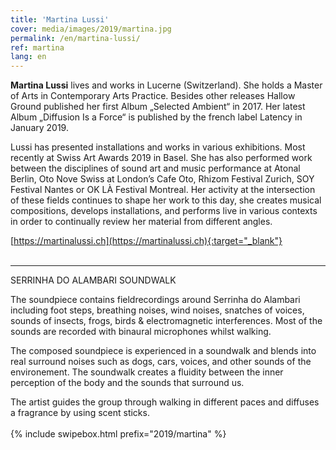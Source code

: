 ```yaml
---
title: 'Martina Lussi'
cover: media/images/2019/martina.jpg
permalink: /en/martina-lussi/
ref: martina
lang: en
---
```


**Martina Lussi** lives and works in Lucerne (Switzerland). She holds a Master of Arts in Contemporary Arts Practice. Besides other releases Hallow Ground published her first Album „Selected Ambient“ in 2017. Her latest Album „Diffusion Is a Force“ is published by the french label Latency in January 2019. 
  
Lussi has presented installations and works in various exhibitions. Most recently at Swiss Art Awards 2019 in Basel. She has also performed work between the disciplines of sound art and music performance at Atonal Berlin, Oto Nove Swiss at London’s Cafe Oto, Rhizom Festival Zurich, SOY Festival Nantes or OK LÀ Festival Montreal. Her activity at the intersection of these fields continues to shape her work to this day, she creates musical compositions, develops installations, and performs live in various contexts in order to continually review her material from different angles.

  
[https://martinalussi.ch](https://martinalussi.ch){:target="_blank"}
<br><br>

---
  
SERRINHA DO ALAMBARI SOUNDWALK

The soundpiece contains fieldrecordings around Serrinha do Alambari including foot steps, breathing noises, wind noises, snatches of voices, sounds of insects, frogs, birds & electromagnetic interferences. Most of the sounds are recorded with binaural microphones whilst walking.

The composed soundpiece is experienced in a soundwalk and blends into real surround noises such as dogs, cars, voices, and other sounds of the environement. The soundwalk creates a fluidity between the inner perception of the body and the sounds that surround us.

The artist guides the group through walking in different paces and diffuses a fragrance by using scent sticks.
<br><br>
{% include swipebox.html prefix="2019/martina" %}


